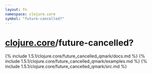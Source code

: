 ```yaml
---
layout: fn
namespace: clojure.core
symbol: "future-cancelled?"
---
```


# [clojure.core](../)/future-cancelled?

{% include 1.5.1/clojure.core/future_cancelled_qmark/docs.md %}
{% include 1.5.1/clojure.core/future_cancelled_qmark/examples.md %}
{% include 1.5.1/clojure.core/future_cancelled_qmark/src.md %}

